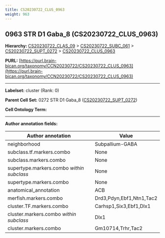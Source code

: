 ```yaml
---
title: CS20230722_CLUS_0963
weight: 963
---
```

## 0963 STR D1 Gaba_8 (CS20230722_CLUS_0963)
<b>Hierarchy: </b>
[CS20230722_CLAS_09](../CS20230722_CLAS_09) >
[CS20230722_SUBC_061](../CS20230722_SUBC_061) >
[CS20230722_SUPT_0272](../CS20230722_SUPT_0272) >
[CS20230722_CLUS_0963](../CS20230722_CLUS_0963)

**PURL:** [https://purl.brain-bican.org/taxonomy/CCN20230722/CS20230722_CLUS_0963](https://purl.brain-bican.org/taxonomy/CCN20230722/CS20230722_CLUS_0963)

---


**Labelset:** cluster (Rank: 0)

**Parent Cell Set:** 0272 STR D1 Gaba_8 ([CS20230722_SUPT_0272](../CS20230722_SUPT_0272))



**Cell Ontology Term:** 

[MARKER GENES.]: #


---

[TRANSFERRED ANNOTATIONS.]: #


[AUTHOR ANNOTATION FIELDS.]: #


**Author annotation fields:**

| Author annotation | Value |
|-------------------|-------|
|neighborhood|Subpallium-GABA|
|subclass.tf.markers.combo|None|
|subclass.markers.combo|None|
|supertype.markers.combo _within subclass_|None|
|supertype.markers.combo|None|
|anatomical_annotation|ACB|
|merfish.markers.combo|Drd3,Pdyn,Ebf1,Ntn1,Tac2|
|cluster.TF.markers.combo|Carhsp1,Six3,Ebf1,Dlx1|
|cluster.markers.combo _within subclass_|Dlx1|
|cluster.markers.combo|Gm10714,Trhr,Tac2|

